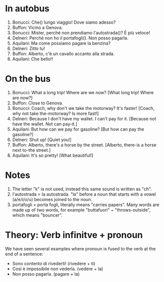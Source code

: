 # In autobus

1. Bonucci: Che() lungo viaggio! Dove siamo adesso?
1. Buffon: Vicino a Genova.
1. Bonucci: Mister, perché non prendiamo l'autostrada()? È più veloce!
1. Delneri: Perché non ho il portafogli(). Non posso pagarla.
1. Aquilani: Ma come possiamo pagare la benzina?
1. Delneri: Zitto tu!
1. Buffon: Alberto, c'è un cavallo accanto alla strada.
1. Aquilani: Che bello!!

# On the bus

1. Bonucci: What a long trip! Where are we now?
[What long trip! Where are now?]
1. Buffon: Close to Genova.
1. Bonucci: Coach, why don't we take the motorway? It's faster!
[Coach, why not take the-motorway? Is more fast!]
1. Delneri: Because I don't have my wallet. I can't pay for it.
[Because not have the wallet. Not can pay-it.]
1. Aquilani: But how can we pay for gasoline?
[But how can pay the gasoline?]
1. Delneri: Shut up! 
[Quiet you!]
1. Buffon: Alberto, there's a horse by the street.
[Alberto, there-is a horse next to-the street.]
1. Aquilani: It's so pretty! 
[What beautiful!]

# Notes

1. The letter "k" is not used, instead this same sound is written as "ch".
1. l'autostrada = la autostrada. "la" before a noun that starts with a vowel
(a/e/i/o/u) becomes joined to the noun.
1. portafogli = porta fogli, literally means "carries papers". Many words are made up
of two words, for example "buttafuori" ~ "throws-outside", which means "bouncer".

# Theory: Verb infinitve + pronoun

We have seen several examples where pronoun is fused to the verb at the end
of a sentence:

- Sono contento di rivederti! (rivedere + ti)
- Così è impossibile non vederla. (vedere + la)
- Non posso pagarla. (pagare + la)
